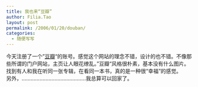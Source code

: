 ```yaml
---
title: 我也来“豆瓣”
author: Filia.Tao
layout: post
permalink: /2006/01/20/douban/
categories:
  - 随便写写
---
```

<div>
  今天注册了一个”<a href="http://www.douban.com/">豆瓣</a>“的账号。感觉这个网站的理念不错，设计的也不错。不像那些所谓的门户网站，主页让人眼花缭乱。”豆瓣“风格很朴素，基本没有什么图片。<br /> 找到有人和我在听同一张专辑，在看同一本书，真的是一种很“幸福”的感觉。<br /> 另外，&#8230;&#8230;&#8230;&#8230;&#8230;&#8230;&#8230;&#8230;&#8230;&#8230;&#8230;&#8230;&#8230;&#8230;.我总算可以回家了。
</div>

<img width="1" height="1" border="0" src="http://c.services.spaces.live.com/CollectionWebService/c.gif?space=why-gudu&#038;page=RSS%3a+%e6%88%91%e4%b9%9f%e6%9d%a5%e2%80%9c%e8%b1%86%e7%93%a3%e2%80%9d&#038;referrer=" /><img width="0" height="0" src="http://c.live.com/c.gif?NC=31263&#038;NA=1149&#038;PI=73329&#038;RF=&#038;DI=3919&#038;PS=85545&#038;TP=why-gudu.spaces.live.com&#038;GT1=why-gudu%3b2052" />